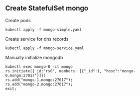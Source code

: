 ## Create StatefulSet mongo 

Create pods
```
kubectl apply -f mongo-simple.yaml
```

Create service for dns records
```
kubectl apply -f mongo-service.yaml
```

Manually initialize mongodb 
```
kubectl exec mongo-0 -it mongo
rs.initiate({_id:"rs0", members: [{"_id":1, "host":"mongo-0.mongo:27017"}]})
rs.add("mongo-1.mongo:27017");
rs.add("mongo-2.mongo:27017");
exit;
```